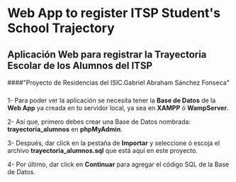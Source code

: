 # Web App to register ITSP Student's School Trajectory
## Aplicación Web para registrar la Trayectoria Escolar de los Alumnos del ITSP
####"Proyecto de Residencias del ISIC.Gabriel Abraham Sánchez Fonseca"
###
1- Para poder ver la aplicación se necesita tener la **Base de Datos** de la **Web App** ya creada en tu servidor local, ya sea en **XAMPP** ó **WampServer**.

2- Así que, primero debes crear una Base de Datos nombrada: **trayectoria_alumnos** en **phpMyAdmin**.

3- Después, dar click en la pestaña de **Importar** y seleccione ó escoja el archivo **trayectoria_alumnos.sql** que está aquí en este proyecto.

4- Por último, dar click en **Continuar** para agregar el código SQL de la Base de Datos.